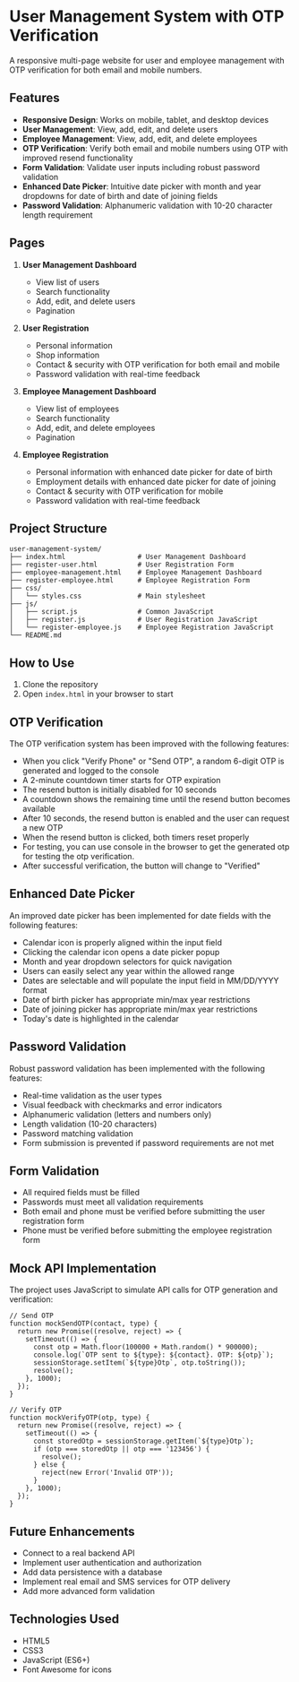 # User Management System with OTP Verification

A responsive multi-page website for user and employee management with OTP verification for both email and mobile numbers.

## Features

- **Responsive Design**: Works on mobile, tablet, and desktop devices
- **User Management**: View, add, edit, and delete users
- **Employee Management**: View, add, edit, and delete employees
- **OTP Verification**: Verify both email and mobile numbers using OTP with improved resend functionality
- **Form Validation**: Validate user inputs including robust password validation
- **Enhanced Date Picker**: Intuitive date picker with month and year dropdowns for date of birth and date of joining fields
- **Password Validation**: Alphanumeric validation with 10-20 character length requirement

## Pages

1. **User Management Dashboard**
   - View list of users
   - Search functionality
   - Add, edit, and delete users
   - Pagination

2. **User Registration**
   - Personal information
   - Shop information
   - Contact & security with OTP verification for both email and mobile
   - Password validation with real-time feedback

3. **Employee Management Dashboard**
   - View list of employees
   - Search functionality
   - Add, edit, and delete employees
   - Pagination

4. **Employee Registration**
   - Personal information with enhanced date picker for date of birth
   - Employment details with enhanced date picker for date of joining
   - Contact & security with OTP verification for mobile
   - Password validation with real-time feedback

## Project Structure

```plaintext
user-management-system/
├── index.html                  # User Management Dashboard
├── register-user.html          # User Registration Form
├── employee-management.html    # Employee Management Dashboard
├── register-employee.html      # Employee Registration Form
├── css/
│   └── styles.css              # Main stylesheet
├── js/
│   ├── script.js               # Common JavaScript
│   ├── register.js             # User Registration JavaScript
│   └── register-employee.js    # Employee Registration JavaScript
└── README.md
```


## How to Use

1. Clone the repository
2. Open `index.html` in your browser to start

## OTP Verification

The OTP verification system has been improved with the following features:

- When you click "Verify Phone" or "Send OTP", a random 6-digit OTP is generated and logged to the console
- A 2-minute countdown timer starts for OTP expiration
- The resend button is initially disabled for 10 seconds
- A countdown shows the remaining time until the resend button becomes available
- After 10 seconds, the resend button is enabled and the user can request a new OTP
- When the resend button is clicked, both timers reset properly
- For testing, you can use console in the browser to get the generated otp for testing the otp verification.
- After successful verification, the button will change to "Verified"

## Enhanced Date Picker

An improved date picker has been implemented for date fields with the following features:

- Calendar icon is properly aligned within the input field
- Clicking the calendar icon opens a date picker popup
- Month and year dropdown selectors for quick navigation
- Users can easily select any year within the allowed range
- Dates are selectable and will populate the input field in MM/DD/YYYY format
- Date of birth picker has appropriate min/max year restrictions
- Date of joining picker has appropriate min/max year restrictions
- Today's date is highlighted in the calendar

## Password Validation

Robust password validation has been implemented with the following features:

- Real-time validation as the user types
- Visual feedback with checkmarks and error indicators
- Alphanumeric validation (letters and numbers only)
- Length validation (10-20 characters)
- Password matching validation
- Form submission is prevented if password requirements are not met

## Form Validation

- All required fields must be filled
- Passwords must meet all validation requirements
- Both email and phone must be verified before submitting the user registration form
- Phone must be verified before submitting the employee registration form

## Mock API Implementation

The project uses JavaScript to simulate API calls for OTP generation and verification:

```plaintext
// Send OTP
function mockSendOTP(contact, type) {
  return new Promise((resolve, reject) => {
    setTimeout(() => {
      const otp = Math.floor(100000 + Math.random() * 900000);
      console.log(`OTP sent to ${type}: ${contact}. OTP: ${otp}`);
      sessionStorage.setItem(`${type}Otp`, otp.toString());
      resolve();
    }, 1000);
  });
}

// Verify OTP
function mockVerifyOTP(otp, type) {
  return new Promise((resolve, reject) => {
    setTimeout(() => {
      const storedOtp = sessionStorage.getItem(`${type}Otp`);
      if (otp === storedOtp || otp === '123456') {
        resolve();
      } else {
        reject(new Error('Invalid OTP'));
      }
    }, 1000);
  });
}
```

## Future Enhancements

- Connect to a real backend API
- Implement user authentication and authorization
- Add data persistence with a database
- Implement real email and SMS services for OTP delivery
- Add more advanced form validation

## Technologies Used

- HTML5
- CSS3
- JavaScript (ES6+)
- Font Awesome for icons

